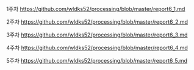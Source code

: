 1주차 
https://github.com/wldks52/processing/blob/master/report6_1.md

2주차
https://github.com/wldks52/processing/blob/master/report6_2.md

3주차
https://github.com/wldks52/processing/blob/master/report6_3.md

4주차
https://github.com/wldks52/processing/blob/master/report6_4.md

5주차
https://github.com/wldks52/processing/blob/master/report6_5.md
